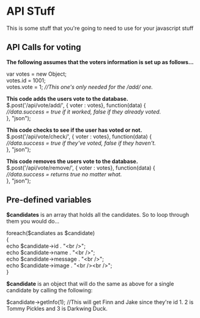 # API STuff #
  
This is some stuff that you're going to need to use for your javascript stuff


## API Calls for voting ##
  
__The following assumes that the voters information is set up as follows...__  

var votes  = new Object;  
votes.id   = 1001;  
votes.vote = 1; _//This one's only needed for the /add/ one._  
  
  
__This code adds the users vote to the database.__  
$.post('/api/vote/add/', { voter : votes}, function(data) {  
	_//data.success = true if it worked, false if they already voted._  
}, "json");  
      
__This code checks to see if the user has voted or not.__  
$.post('/api/vote/check/', { voter : votes}, function(data) {  
	_//data.success = true if they've voted, false if they haven't._  
}, "json");  
  
__This code removes the users vote to the database.__  
$.post('/api/vote/remove/', { voter : votes}, function(data) {  
	_//data.success = returns true no matter what._  
}, "json");

## Pre-defined variables ##
  
__$candidates__ is an array that holds all the candidates. So to loop through them you would do...  
  
  foreach($candiates as $candidate)  
  {  
  	echo $candidate->id . "&lt;br /&gt;";  
  	echo $candidate->name . "&lt;br /&gt;";  
  	echo $candidate->message . "&lt;br /&gt;";  
  	echo $candidate->image . "&lt;br /&gt;&lt;br /&gt;";  
  }  
   
__$candidate__ is an object that will do the same as above for a single candidate by calling the following:  
  
  $candidate->getInfo(1); //This will get Finn and Jake since they're id 1. 2 is Tommy Pickles and 3 is Darkwing Duck.  